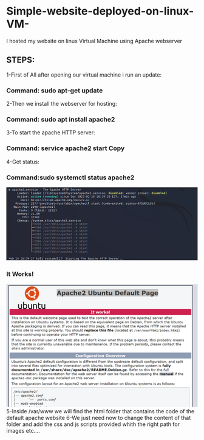 # Simple-website-deployed-on-linux-VM-
I hosted my website on linux Virtual Machine using Apache webserver
## STEPS:
1-First of All after opening our virtual machine i run an update: 
### Command: sudo apt-get update
2-Then we install the webserver for hosting:
### Command: sudo apt install apache2
3-To start the apache HTTP server:
### Command: service apache2 start Copy
4-Get status:
### Command:sudo systemctl status apache2
![alt text](https://github.com/Achref-dot-afk/Simple-website-deployed-on-linux-VM-/blob/main/screenshot1.png)
### It Works!
![alt text](https://github.com/Achref-dot-afk/Simple-website-deployed-on-linux-VM-/blob/main/screenshot2.png)
5-Inside /var/www we will find the html folder that contains the code of the default apache website
6-We just need now to change the content of that folder and add the css and js scripts provided whith the right path for images etc....



